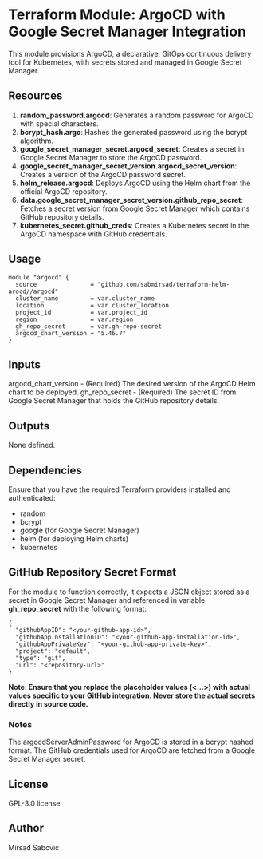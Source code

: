 # Terraform Module: ArgoCD with Google Secret Manager Integration

This module provisions ArgoCD, a declarative, GitOps continuous delivery tool for Kubernetes, with secrets stored and managed in Google Secret Manager.

## Resources

1. **random_password.argocd**: Generates a random password for ArgoCD with special characters.
2. **bcrypt_hash.argo**: Hashes the generated password using the bcrypt algorithm.
3. **google_secret_manager_secret.argocd_secret**: Creates a secret in Google Secret Manager to store the ArgoCD password.
4. **google_secret_manager_secret_version.argocd_secret_version**: Creates a version of the ArgoCD password secret.
5. **helm_release.argocd**: Deploys ArgoCD using the Helm chart from the official ArgoCD repository.
6. **data.google_secret_manager_secret_version.github_repo_secret**: Fetches a secret version from Google Secret Manager which contains GitHub repository details.
7. **kubernetes_secret.github_creds**: Creates a Kubernetes secret in the ArgoCD namespace with GitHub credentials.

## Usage

```hcl
module "argocd" {
  source               = "github.com/sabmirsad/terraform-helm-arocd//argocd"
  cluster_name         = var.cluster_name
  location             = var.cluster_location
  project_id           = var.project_id
  region               = var.region
  gh_repo_secret       = var.gh-repo-secret
  argocd_chart_version = "5.46.7"
}
```
## Inputs
argocd_chart_version - (Required) The desired version of the ArgoCD Helm chart to be deployed.
gh_repo_secret - (Required) The secret ID from Google Secret Manager that holds the GitHub repository details.
## Outputs
None defined.

## Dependencies
Ensure that you have the required Terraform providers installed and authenticated:

- random
- bcrypt
- google (for Google Secret Manager)
- helm (for deploying Helm charts)
- kubernetes
## GitHub Repository Secret Format
For the module to function correctly, it expects a JSON object stored as a secret in Google Secret Manager and referenced in variable **gh_repo_secret** with the following format:

```
{
  "githubAppID": "<your-github-app-id>",
  "githubAppInstallationID": "<your-github-app-installation-id>",
  "githubAppPrivateKey": "<your-github-app-private-key>",
  "project": "default",
  "type": "git",
  "url": "<repository-url>"
}
```
**Note: Ensure that you replace the placeholder values (<...>) with actual values specific to your GitHub integration. Never store the actual secrets directly in source code.**

### Notes
The argocdServerAdminPassword for ArgoCD is stored in a bcrypt hashed format.
The GitHub credentials used for ArgoCD are fetched from a Google Secret Manager secret.
## License
GPL-3.0 license

## Author
Mirsad Sabovic

